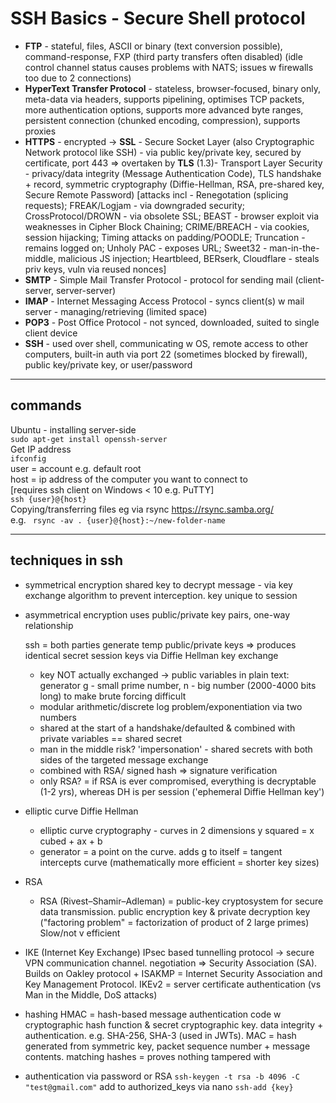 # SSH Basics - Secure Shell protocol
+ **FTP** - stateful, files, ASCII or binary (text conversion possible), command-response, FXP (third party transfers often disabled)
(idle control channel status causes problems with NATS; issues w firewalls too due to 2 connections)
+ **HyperText Transfer Protocol** - stateless, browser-focused, binary only, meta-data via headers, supports pipelining, optimises TCP packets, more authentication options, supports more advanced byte ranges, persistent connection (chunked encoding, compression), supports proxies
+ **HTTPS** - encrypted -> **SSL** - Secure Socket Layer (also Cryptographic Network protocol like SSH) - via public key/private key, secured by certificate, port 443 => overtaken by **TLS**  (1.3)- Transport Layer Security - privacy/data integrity (Message Authentication Code), TLS handshake + record, symmetric cryptography (Diffie-Hellman, RSA, pre-shared key, Secure Remote Password)
[attacks incl - Renegotation (splicing requests); FREAK/Logjam - via downgraded security; CrossProtocol/DROWN - via obsolete SSL; BEAST - browser exploit via weaknesses in Cipher Block Chaining; CRIME/BREACH - via cookies, session hijacking; Timing attacks on padding/POODLE; Truncation - remains logged on; Unholy PAC - exposes URL; Sweet32 - man-in-the-middle, malicious JS injection; Heartbleed, BERserk, Cloudflare - steals priv keys, vuln via reused nonces]
+ **SMTP** - Simple Mail Transfer Protocol - protocol for sending mail (client-server, server-server)
+ **IMAP** - Internet Messaging Access Protocol - syncs client(s) w mail server - managing/retrieving (limited space)
+ **POP3** - Post Office Protocol - not synced, downloaded, suited to single client device
+ **SSH** - used over shell, communicating w OS, remote access to other computers, built-in auth via port 22 (sometimes blocked by firewall), public key/private key, or user/password
___
## commands
Ubuntu - installing server-side  
`sudo apt-get install openssh-server`  
Get IP address  
`ifconfig`  
user = account e.g. default root  
host = ip address of the computer you want to connect to  
[requires ssh client on Windows < 10 e.g. PuTTY]  
`ssh {user}@{host}`  
Copying/transferring files eg via rsync https://rsync.samba.org/  
e.g. ` rsync -av . {user}@{host}:~/new-folder-name`  
___
## techniques in ssh
+ symmetrical encryption
  shared key to decrypt message - via key exchange algorithm to prevent interception. key unique to session

+ asymmetrical encryption
  uses public/private key pairs, one-way relationship

  ssh = both parties generate temp public/private keys => produces identical secret session keys via Diffie Hellman key exchange
  - key NOT actually exchanged -> public variables in plain text: generator g - small prime number, n - big number (2000-4000 bits long) to make brute forcing difficult
  - modular arithmetic/discrete log problem/exponentiation via two numbers
  - shared at the start of a handshake/defaulted & combined with private variables == shared secret
  - man in the middle risk? 'impersonation' - shared secrets with both sides of the targeted message exchange
  - combined with RSA/ signed hash => signature verification
  - only RSA? = if RSA is ever compromised, everything is decryptable (1-2 yrs), whereas DH is per session ('ephemeral Diffie Hellman key')
+ elliptic curve Diffie Hellman
  - elliptic curve cryptography - curves in 2 dimensions
  y squared = x cubed  + ax + b
  - generator = a point on the curve. adds g to itself = tangent intercepts curve (mathematically more efficient = shorter key sizes)
+ RSA
  - RSA (Rivest–Shamir–Adleman) = public-key cryptosystem for secure data transmission. public encryption key & private decryption key ("factoring problem" = factorization of product of 2 large primes) Slow/not v efficient
+ IKE (Internet Key Exchange)
  IPsec based tunnelling protocol -> secure VPN communication channel. negotiation => Security Association (SA). Builds on Oakley protocol + ISAKMP = Internet Security Association and Key Management Protocol. IKEv2 = server certificate authentication (vs Man in the Middle, DoS attacks)
+ hashing
  HMAC = hash-based message authentication code w cryptographic hash function & secret cryptographic key. data integrity + authentication. e.g. SHA-256, SHA-3 (used in JWTs). MAC = hash generated from symmetric key, packet sequence number + message contents. matching hashes = proves nothing tampered with
+ authentication via password or RSA
  `ssh-keygen -t rsa -b 4096 -C "test@gmail.com"`
  add to authorized_keys via nano
  `ssh-add {key}`
